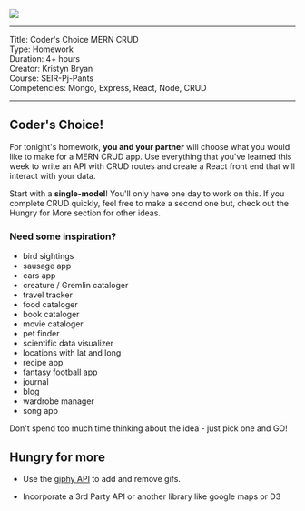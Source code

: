 ![](/ga_cog.png)

---

Title: Coder's Choice MERN CRUD <br>
Type: Homework<br>
Duration: 4+ hours <br>
Creator: Kristyn Bryan<br>
Course: SEIR-Pj-Pants <br>
Competencies: Mongo, Express, React, Node, CRUD<br>

---

## Coder's Choice!

For tonight's homework, **you and your partner** will choose what you would like to make for a MERN CRUD app. Use everything that you've learned this week to write an API with CRUD routes and create a React front end that will interact with your data.

Start with a **single-model**! You'll only have one day to work on this. If you complete CRUD quickly, feel free to make a second one but, check out the Hungry for More section for other ideas.

### Need some inspiration?

- bird sightings
- sausage app
- cars app
- creature / Gremlin cataloger
- travel tracker
- food cataloger
- book cataloger
- movie cataloger
- pet finder
- scientific data visualizer
- locations with lat and long
- recipe app
- fantasy football app
- journal
- blog
- wardrobe manager
- song app

Don't spend too much time thinking about the idea - just pick one and GO!

## Hungry for more

- Use the [giphy API](https://api.giphy.com/) to add and remove gifs.

- Incorporate a 3rd Party API or another library like google maps or D3
